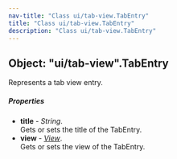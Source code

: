 ```yaml
---
nav-title: "Class ui/tab-view.TabEntry"
title: "Class ui/tab-view.TabEntry"
description: "Class ui/tab-view.TabEntry"
---
```

## Object: "ui/tab-view".TabEntry  
Represents a tab view entry.

##### Properties
 - **title** - _String_.    
  Gets or sets the title of the TabEntry.
 - **view** - [_View_](../../ui/core/view/View.md).    
  Gets or sets the view of the TabEntry.